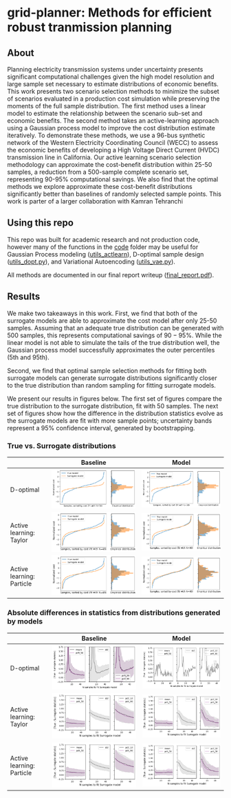 # grid-planner: Methods for efficient robust tranmission planning
## About
Planning electricity transmission systems under uncertainty presents significant computational challenges given the high model resolution and large sample set necessary to estimate distributions of economic benefits. This work presents two scenario selection methods to minimize the subset of scenarios evaluated in a production cost simulation while preserving the moments of the full sample distribution. The first method uses a linear model to estimate the relationship between the scenario sub-set and economic benefits. The second method takes an active-learning approach using a Gaussian process model to improve the cost distribution estimate iteratively.  To demonstrate these methods, we use a 96-bus synthetic network of the Western Electricity Coordinating Council (WECC) to assess the economic benefits of developing a High Voltage Direct Current (HVDC) transmission line in California. Our active learning scenario selection methodology can approximate the cost-benefit distribution within 25-50 samples, a reduction from a 500-sample complete scenario set, representing 90-95\% computational savings. We also find that the optimal methods we explore approximate these cost-benefit distributions significantly better than baselines of randomly selected sample points. This work is parter of a larger collaboration with Kamran Tehranchi

## Using this repo
This repo was built for academic research and not production code, however many of the functions in the [code](code/) folder may be useful for Gaussian Process modeling ([utils_actlearn](code/utils_actlearn/)), D-optimal sample design ([utils_dopt.py](code/utils_dopt.py)), and Variational Autoencoding ([utils_vae.py](code/utils_vae/)).

All methods are documented in our final report writeup ([final_report.pdf](writeup/final_report.pdf)).


## Results
We make two takeaways in this work. First, we find that both of the surrogate models are able to approximate the cost model after only 25-50 samples. Assuming that an adequate true distribution can be generated with 500 samples, this represents computational savings of $90-95\%$. While the linear model is not able to simulate the tails of the true distribution well, the Gaussian process model successfully approximates the outer percentiles (5th and 95th).

Second, we find that optimal sample selection methods for fitting both surrogate models can generate surrogate distributions significantly closer to the true distribution than random sampling for fitting surrogate models.

We present our results in figures below. The first set of figures compare the true distribution to the surrogate distribution, fit with 50 samples. The next set of figures show how the difference in the distribution statistics evolve as the surrogate models are fit with more sample points; uncertainty bands represent a 95% confidence interval, generated by bootstrapping.

### True vs. Surrogate distributions
| | Baseline | Model|
| --- | --- | --- |
| D-optimal | ![Baseline](results/rand_lin_dist.png) | ![Surrogate model](results/dopt_dist.png)| 
| Active learning: Taylor | ![Baseline](results/rand_dist.png) | ![Surrogate model: Taylor SCP](results/taylor_dist.png)| 
| Active learning: Particle | ![Baseline](results/rand_dist.png) | ![Surrogate model: Particle SCP](results/particle_dist.png)| 

### Absolute differences in statistics from distributions generated by models
| | Baseline | Model|
| --- | --- | --- |
| D-optimal | ![Baseline](results/rand_lin_statsboot.png) | ![Surrogate model](results/dopt_stats.png)| 
| Active learning: Taylor | ![Baseline](results/rand_statsboot.png) | ![Surrogate model: Taylor SCP](results/taylor_statsboot.png)| 
| Active learning: Particle | ![Baseline](results/rand_statsboot.png) | ![Surrogate model: Particle SCP](results/particle_statsboot.png)| 



